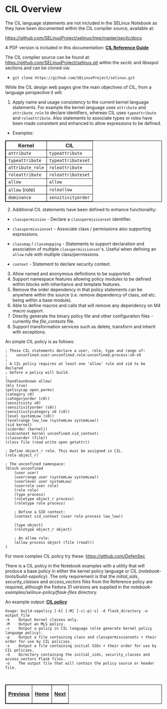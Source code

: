 # CIL Overview

The CIL language statements are not included in the SELinux Notebook as they
have been documented within the CIL compiler source, available at:

<https://github.com/SELinuxProject/selinux/tree/master/secilc/docs>

A PDF version is included in this documentation:
[**CIL Reference Guide**](notebook-examples/selinux-policy/cil/CIL_Reference_Guide.pdf)

The CIL compiler source can be found at:
<https://github.com/SELinuxProject/selinux.git> within the *secilc* and
*libsepol* sections and can be cloned via:
-    `git clone https://github.com/SELinuxProject/selinux.git`

While the CIL design web pages give the main objectives of CIL, from a
language perspective it will:

1.  Apply name and usage consistency to the current kernel language
    statements. For example the kernel language uses `attribute` and
    `attribute_role` to declare identifiers, whereas CIL uses
    `typeattribute` and `roleattribute`. Also statements to associate
    types or roles have been made consistent and enhanced to allow
    expressions to be defined.

-   Examples:

|    Kernel        |      CIL           |
| ---------------- | ------------------ |
| `attribute`      | `typeattribute`    |
| `typeattribute`  | `typeattributeset` |
| `attribute_role` | `roleattribute`    |
| `roleattribute`  | `roleattributeset` |
| `allow`          | `allow`            |
| `allow` (role)   | `roleallow`        |
| `dominance`      | `sensitivityorder` |


2.  Additional CIL statements have been defined to enhance
    functionality:

-   `classpermission` - Declare a `classpermissionset` identifier.

-   `classpermissionset` - Associate class / permissions also supporting
expressions.

-   `classmap` / `classmapping` - Statements to support declaration and
association of multiple `classpermissionset`'s. Useful when defining an
`allow` rule with multiple class/permissions.

-   `context` - Statement to declare security context.

3.  Allow named and anonymous definitions to be supported.
4.  Support namespace features allowing policy modules to be defined
    within blocks with inheritance and template features.
5.  Remove the order dependency in that policy statements can be
    anywhere within the source (i.e. remove dependency of class, sid
    etc. being within a base module).
6.  Able to define macros and calls that will remove any dependency on
    M4 macro support.
7.  Directly generate the binary policy file and other configuration
    files - currently the *file_contexts* file.
8.  Support transformation services such as delete, transform and
    inherit with exceptions.

An simple CIL policy is as follows:

```
; These CIL statements declare a user, role, type and range of:
;    unconfined.user:unconfined.role:unconfined.process:s0-s0
;
; A CIL policy requires at least one 'allow' rule and sid to be declared
; before a policy will build.
;
(handleunknown allow)
(mls true)
(policycap open_perms)
(category c0)
(categoryorder (c0))
(sensitivity s0)
(sensitivityorder (s0))
(sensitivitycategory s0 (c0))
(level systemLow (s0))
(levelrange low_low (systemLow systemLow))
(sid kernel)
(sidorder (kernel))
(sidcontext kernel unconfined.sid_context)
(classorder (file))
(class file (read write open getattr))

; Define object_r role. This must be assigned in CIL.
(role object_r)

; The unconfined namespace:
(block unconfined
	(user user)
	(userrange user (systemLow systemLow))
	(userlevel user systemLow)
	(userrole user role)
	(role role)
	(type process)
	(roletype object_r process)
	(roletype role process)

	; Define a SID context:
	(context sid_context (user role process low_low))

	(type object)
	(roletype object_r object)

	; An allow rule:
	(allow process object (file (read)))
)
```

For more complex CIL policy try these: <https://github.com/DefenSec>

There is a CIL policy in the Notebook examples with a utility
that will produce a base policy in either the kernel policy language or
CIL (*notebook-tools/build-sepolicy*). The only requirement is that the
*initial_sids*, *security_classes* and *access_vectors* files from
the Reference policy are required, although the Fedora 31 versions are
supplied in the *notebook-examples/selinux-policy/flask-files* directory.

An example output:
[**CIL policy**](./notebook-examples/selinux-policy/cil/cil-nb-policy.txt)

```
Usage: build-sepolicy [-k] [-M] [-c|-p|-s] -d flask_directory -o output_file
-k    Output kernel classes only.
-M    Output an MLS policy.
-c    Output a policy in CIL language (else generate kernel policy language policy).
-p    Output a file containing class and classpermissionsets + their order for use by CIL policies.
-s    Output a file containing initial SIDs + their order for use by CIL policies.
-d    Directory containing the initial_sids, security_classes and access_vectors Flask files.
-o    The output file that will contain the policy source or header file.
```

<br>

<!-- Cut Here -->

<table>
<tbody>
<td><center>
<p><a href="policy_languages.md#the-selinux-policy-languages" title="The SELinux Policy Languages"> <strong>Previous</strong></a></p>
</center></td>
<td><center>
<p><a href="README.md#the-selinux-notebook" title="The SELinux Notebook"> <strong>Home</strong></a></p>
</center></td>
<td><center>
<p><a href="kernel_policy_language.md#kernel-policy-language" title="Kernel Policy Language"> <strong>Next</strong></a></p>
</center></td>
</tbody>
</table>

<head>
    <style>table { border-collapse: collapse; }
    table, td, th { border: 1px solid black; }
    </style>
</head>
